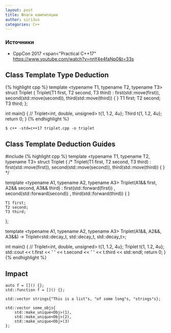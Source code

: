 ```yaml
---
layout: post
title: Флаги компиляции
author: siri3us
categories: C++
---
```


### Источники
* CppCon 2017 <span<"Practical C++17"<span> <https://www.youtube.com/watch?v=nnY4e4faNp0&t=33s>

## Class Template Type Deduction
{% highlight cpp %}
template <typename T1, typename T2, typename T3>
struct Triplet {
	Triplet(T1 first, T2 second, T3 third)
	    : first(std::move(first)), second(std::move(second)), third(std::move(third)) {	
	}
	T1 first;
	T2 second;
	T3 third;
};

int main() {
	// Triplet<int, double, unsigned> t{1, 1.2, 4u};
	Third t{1, 1.2, 4u};
	return 0;
}
{% endhighlight %}

```
$ c++ -std=c++17 triplet.cpp -o triplet
```

## Class Template Deduction Guides
#include <iostream>
{% highlight cpp %}
template <typename T1, typename T2, typename T3>
struct Triplet {
  /*
  Triplet(T1 first, T2 second, T3 third)
      : first(std::move(first)), second(std::move(second)), third(std::move(third)) {
  } */


  template <typename A1, typename A2, typename A3>
  Triplet(A1&& first, A2&& second, A3&& third)
      : first(std::forward<A1>(first))
      , second(std::forward<A2>(second))
      , third(std::forward<A3>(third)) {
  }

	T1 first;
	T2 second;
	T3 third;
};

template <typename A1, typename A2, typename A3>
Triplet(A1&&, A2&&, A3&&) -> Triplet<std::decay_t<A1>, std::decay_t<A2>, std::decay_t<A3>>;

int main() {
	// Triplet<int, double, unsigned> t{1, 1.2, 4u};
	Triplet t{1, 1.2, 4u};
  std::cout << t.first << ' ' << t.second << ' ' << t.third << std::endl;
	return 0;
}
{% endhighlight %}


## Impact
```
auto f = []() {};
std::function f = []() {};
```

```
std::vector strings{"This is a list"s, "of some long"s, "strings"s};
```

```
std::vector some_objs{
	std::make_unique<Obj>(1),
	std::make_unique<Obj>(2),
	std::make_unique<Obj>(3)
};
```
